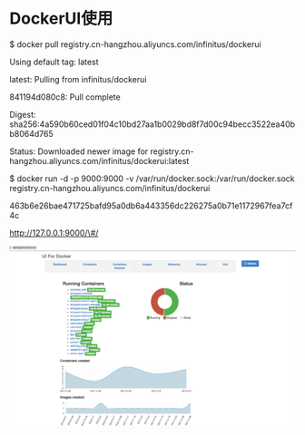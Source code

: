 # DockerUI使用

$ docker pull registry.cn-hangzhou.aliyuncs.com/infinitus/dockerui

Using default tag: latest

latest: Pulling from infinitus/dockerui

841194d080c8: Pull complete

Digest: sha256:4a590b60ced01f04c10bd27aa1b0029bd8f7d00c94becc3522ea40bb8064d765

Status: Downloaded newer image for registry.cn-hangzhou.aliyuncs.com/infinitus/dockerui:latest

$ docker run -d -p 9000:9000 -v /var/run/docker.sock:/var/run/docker.sock registry.cn-hangzhou.aliyuncs.com/infinitus/dockerui

463b6e26bae471725bafd95a0db6a443356dc226275a0b71e1172967fea7cf4c

http://127.0.0.1:9000/\#/

![](/assets/importui.png)

